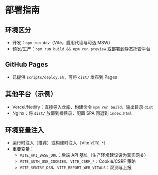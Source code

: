 # 部署指南

## 环境区分

- 开发：`npm run dev`（Vite，启用代理与可选 MSW）
- 预发/生产：`npm run build && npm run preview` 或部署到静态托管平台

## GitHub Pages

- 已提供 `scripts/deploy.sh`，可将 `dist/` 发布到 Pages

## 其他平台（示例）

- Vercel/Netlify：直接导入仓库，构建命令 `npm run build`，输出目录 `dist`
- Nginx：将 `dist/` 放置到根目录，配置 SPA 回退到 `index.html`

## 环境变量注入

- 运行时注入（推荐）或构建时注入（Vite `VITE_*`）
- 重要变量：
  - `VITE_API_BASE_URL`：后端 API 基址（生产环境建议设为真实网关）
  - `VITE_AUTH_USE_COOKIES`、`VITE_CSRF_*`：Cookie/CSRF 策略
  - `VITE_SENTRY_DSN`、`VITE_REPORT_WEB_VITALS`：观测与上报
